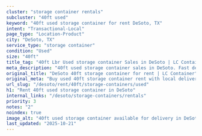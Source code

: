 ```yaml
---
cluster: "storage container rentals"
subcluster: "40ft used"
keyword: "40ft used storage container for rent DeSoto, TX"
intent: "Transactional-Local"
page_type: "Location-Product"
city: "DeSoto, TX"
service_type: "storage container"
condition: "Used"
size: "40ft"
title_tag: "40ft Lbr Used storage container Sales in DeSoto | LC Container"
meta_description: "40ft used storage container sales in DeSoto. Fast delivery, competitive pricing. Serving storage containers area. Quote ID: PVC. Call (214) 524-4168 for your free quote today."
original_title: "DeSoto 40ft storage container for rent | LC Container"
original_meta: "Buy used 40ft storage container rent with local delivery in DeSoto, TX. LC Container — local Since 2003. Request a fast quote today."
url_slug: "/desoto/rent/40ft/storage-containers/used"
h1: "Rent 40ft used storage container in DeSoto"
internal_links: "/desoto/storage-containers/rentals"
priority: 3
notes: "2"
noindex: true
image_alt: "40ft used storage container available for delivery in DeSoto"
last_updated: "2025-10-21"
---
```


<!-- TODO: Add unique city/inventory copy, images, and internal links here. -->
